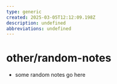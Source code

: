 ```yaml
---
type: generic
created: 2025-03-05T12:12:09.198Z
description: undefined
abbreviations: undefined
---
```


# other/random-notes

* some random notes go here